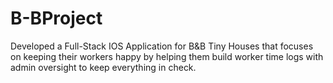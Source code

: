 # B-BProject


Developed a Full-Stack IOS Application for B&B Tiny Houses that focuses on keeping their workers happy by helping them build worker time logs with admin oversight to keep everything in check. 
